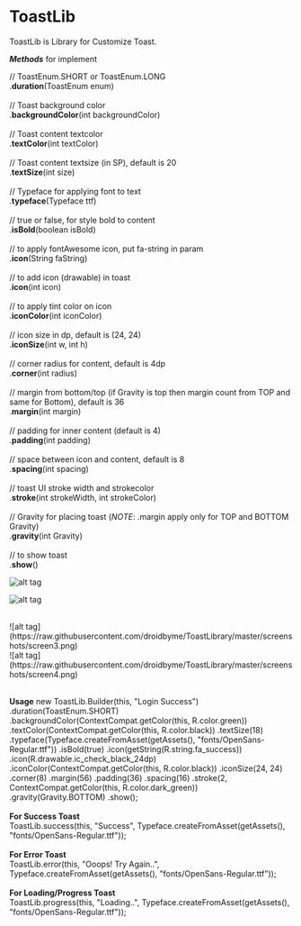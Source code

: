 # **ToastLib**

ToastLib is Library for Customize Toast.

**_Methods_** for implement

  // ToastEnum.SHORT or ToastEnum.LONG
  <br /> 
  .**duration**(ToastEnum enum)
    <br /> <br /> 
  // Toast background color
  <br /> 
  .**backgroundColor**(int backgroundColor)
 <br /> <br /> 
  // Toast content textcolor
  <br /> 
  .**textColor**(int textColor)
  <br /> <br /> 
  // Toast content textsize (in SP), default is 20
  <br /> 
  .**textSize**(int size)
  <br /> <br /> 
  // Typeface for applying font to text
  <br /> 
  .**typeface**(Typeface ttf)
  <br /> <br /> 
  // true or false, for style bold to content
  <br /> 
  .**isBold**(boolean isBold)
  <br /> <br /> 
  // to apply fontAwesome icon, put fa-string in param
  <br /> 
  .**icon**(String faString)
  <br /> <br /> 
  // to add icon (drawable) in toast
  <br /> 
  .**icon**(int icon)
  <br />  <br /> 
  // to apply tint color on icon
  <br /> 
  .**iconColor**(int iconColor)
  <br /> <br /> 
  // icon size in dp, default is (24, 24)
  <br /> 
  .**iconSize**(int w, int h)
  <br /> <br />
  // corner radius for content, default is 4dp
  <br /> 
  .**corner**(int radius)
  <br /> <br />
  // margin from bottom/top (if Gravity is top then margin count from TOP and same for Bottom), default is 36
  <br /> 
  .**margin**(int margin)
  <br /> <br /> 
  // padding for inner content (default is 4)
  <br /> 
  .**padding**(int padding)
  <br /> <br />
  // space between icon and content, default is 8
  <br /> 
  .**spacing**(int spacing)
  <br /> <br /> 
  // toast UI stroke width and strokecolor
  <br /> 
  .**stroke**(int strokeWidth, int strokeColor)
  <br /> <br /> 
  // Gravity for placing toast (_NOTE_: .margin apply only for TOP and BOTTOM Gravity)
  <br /> 
  .**gravity**(int Gravity)
  <br /> <br /> 
  // to show toast
  <br /> 
  .**show**()

![alt tag](https://raw.githubusercontent.com/droidbyme/ToastLibrary/master/screenshots/screen1.png)
 <br />

![alt tag](https://raw.githubusercontent.com/droidbyme/ToastLibrary/master/screenshots/screen2.png)

 <br />
![alt tag](https://raw.githubusercontent.com/droidbyme/ToastLibrary/master/screenshots/screen3.png)

 <br />
![alt tag](https://raw.githubusercontent.com/droidbyme/ToastLibrary/master/screenshots/screen4.png)
 <br /> <br />

 **Usage**
 new ToastLib.Builder(this, "Login Success")
                 .duration(ToastEnum.SHORT)
                 .backgroundColor(ContextCompat.getColor(this, R.color.green))
                 .textColor(ContextCompat.getColor(this, R.color.black))
                 .textSize(18)
                 .typeface(Typeface.createFromAsset(getAssets(), "fonts/OpenSans-Regular.ttf"))
                 .isBold(true)
                 .icon(getString(R.string.fa_success))
                 .icon(R.drawable.ic_check_black_24dp)
                 .iconColor(ContextCompat.getColor(this, R.color.black))
                 .iconSize(24, 24)
                 .corner(8)
                 .margin(56)
                 .padding(36)
                 .spacing(16)
                 .stroke(2, ContextCompat.getColor(this, R.color.dark_green))
                 .gravity(Gravity.BOTTOM)
                 .show();
<br /> <br />
**For Success Toast** <br />
ToastLib.success(this, "Success", Typeface.createFromAsset(getAssets(), "fonts/OpenSans-Regular.ttf"));
 <br /> <br />
**For Error Toast** <br />
ToastLib.error(this, "Ooops! Try Again..", Typeface.createFromAsset(getAssets(), "fonts/OpenSans-Regular.ttf"));
 <br /> <br />
**For Loading/Progress Toast** <br />
ToastLib.progress(this, "Loading..", Typeface.createFromAsset(getAssets(), "fonts/OpenSans-Regular.ttf"));